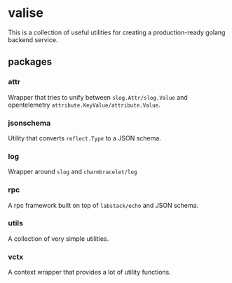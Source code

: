 # valise

This is a collection of useful utilities for creating a production-ready golang backend
service.

## packages

### attr

Wrapper that tries to unify between `slog.Attr/slog.Value` and opentelemetry `attribute.KeyValue/attribute.Value`.

### jsonschema

Utility that converts `reflect.Type` to a JSON schema.

### log

Wrapper around `slog` and `charmbracelet/log`

### rpc

A rpc framework built on top of `labstack/echo` and JSON schema.

### utils

A collection of very simple utilities.

### vctx

A context wrapper that provides a lot of utility functions.
